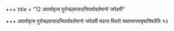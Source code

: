 +++
title = "12 अपर्यावृत्य पुरोच्छ्वासादभिपर्यावर्तमानो जपेदमी"

+++
अपर्यावृत्य पुरोच्छ्वासादभिपर्यावर्तमानो जपेदमी मदन्त पितरो यथाभागमावृषायिषतेति १२